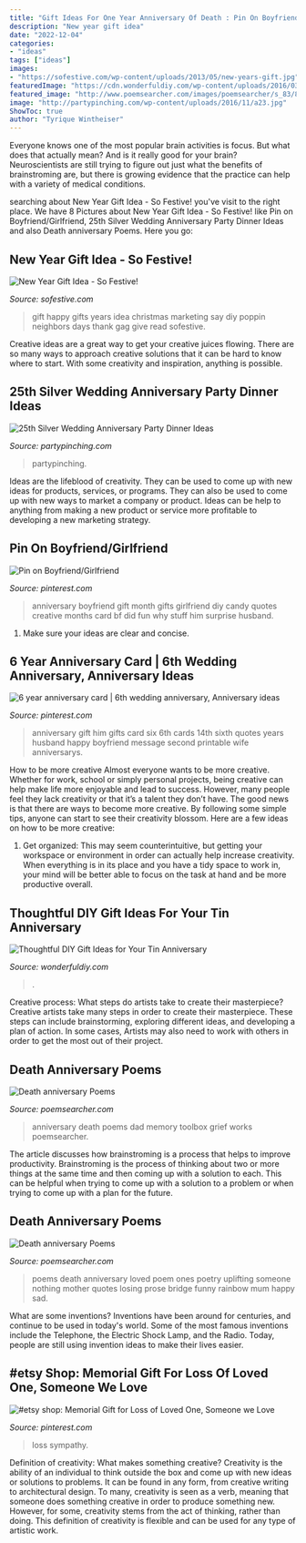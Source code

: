 ```yaml
---
title: "Gift Ideas For One Year Anniversary Of Death : Pin On Boyfriend/girlfriend"
description: "New year gift idea"
date: "2022-12-04"
categories:
- "ideas"
tags: ["ideas"]
images:
- "https://sofestive.com/wp-content/uploads/2013/05/new-years-gift.jpg"
featuredImage: "https://cdn.wonderfuldiy.com/wp-content/uploads/2016/03/Penny-milestones.jpg"
featured_image: "http://www.poemsearcher.com/images/poemsearcher/s_83/83dacbf5b2e719e4ff4415faf90d146b.jpeg"
image: "http://partypinching.com/wp-content/uploads/2016/11/a23.jpg"
ShowToc: true
author: "Tyrique Wintheiser"
---
```



Everyone knows one of the most popular brain activities is focus. But what does that actually mean? And is it really good for your brain? Neuroscientists are still trying to figure out just what the benefits of brainstroming are, but there is growing evidence that the practice can help with a variety of medical conditions.

	

		
searching about New Year Gift Idea - So Festive! you've visit to the right place. We have 8 Pictures about New Year Gift Idea - So Festive! like Pin on Boyfriend/Girlfriend, 25th Silver Wedding Anniversary Party Dinner Ideas and also Death anniversary Poems. Here you go:
		
    
## New Year Gift Idea - So Festive!

<img loading=lazy src="https://sofestive.com/wp-content/uploads/2013/05/new-years-gift.jpg" onerror="this.onerror=null;this.src='https://tse4.mm.bing.net/th?id=OIP.ANhwCq8xvBrj2XIxkCa2XAHaLH&amp;pid=15.1';" alt="New Year Gift Idea - So Festive!">

_Source: sofestive.com_

>gift happy gifts years idea christmas marketing say diy poppin neighbors days thank gag give read sofestive. 

	

Creative ideas are a great way to get your creative juices flowing. There are so many ways to approach creative solutions that it can be hard to know where to start. With some creativity and inspiration, anything is possible.

    
## 25th Silver Wedding Anniversary Party Dinner Ideas

<img loading=lazy src="http://partypinching.com/wp-content/uploads/2016/11/a23.jpg" onerror="this.onerror=null;this.src='https://tse1.mm.bing.net/th?id=OIP.27wdFHHCuZpOET2ruYL2CwHaJ4&amp;pid=15.1';" alt="25th Silver Wedding Anniversary Party Dinner Ideas">

_Source: partypinching.com_

>partypinching. 

	

Ideas are the lifeblood of creativity. They can be used to come up with new ideas for products, services, or programs. They can also be used to come up with new ways to market a company or product. Ideas can be help to anything from making a new product or service more profitable to developing a new marketing strategy.

    
## Pin On Boyfriend/Girlfriend

<img loading=lazy src="https://i.pinimg.com/736x/8b/23/3b/8b233b293922f2c823fa8d322f0da8cf.jpg" onerror="this.onerror=null;this.src='https://tse3.mm.bing.net/th?id=OIP.ytlWrM4YTGFedDomWpY8FwHaNJ&amp;pid=15.1';" alt="Pin on Boyfriend/Girlfriend">

_Source: pinterest.com_

>anniversary boyfriend gift month gifts girlfriend diy candy quotes creative months card bf did fun why stuff him surprise husband. 

	

1. Make sure your ideas are clear and concise.

    
## 6 Year Anniversary Card | 6th Wedding Anniversary, Anniversary Ideas

<img loading=lazy src="https://i.pinimg.com/736x/85/7c/8d/857c8d8fea0f62584cb010650658743f--anniversary-boyfriend-anniversary-gift-ideas-for-him-th.jpg" onerror="this.onerror=null;this.src='https://tse4.mm.bing.net/th?id=OIP.VwXwJl_GWVq-U8gK-mfLPgHaJ3&amp;pid=15.1';" alt="6 year anniversary card | 6th wedding anniversary, Anniversary ideas">

_Source: pinterest.com_

>anniversary gift him gifts card six 6th cards 14th sixth quotes years husband happy boyfriend message second printable wife anniversarys. 

	

How to be more creative
Almost everyone wants to be more creative. Whether for work, school or simply personal projects, being creative can help make life more enjoyable and lead to success. However, many people feel they lack creativity or that it’s a talent they don’t have. The good news is that there are ways to become more creative. By following some simple tips, anyone can start to see their creativity blossom.
Here are a few ideas on how to be more creative:

1) Get organized: This may seem counterintuitive, but getting your workspace or environment in order can actually help increase creativity. When everything is in its place and you have a tidy space to work in, your mind will be better able to focus on the task at hand and be more productive overall.

    
## Thoughtful DIY Gift Ideas For Your Tin Anniversary

<img loading=lazy src="https://cdn.wonderfuldiy.com/wp-content/uploads/2016/03/Penny-milestones.jpg" onerror="this.onerror=null;this.src='https://tse4.mm.bing.net/th?id=OIP.qt32eKlfXI6XF4AHgc9kSAHaJ6&amp;pid=15.1';" alt="Thoughtful DIY Gift Ideas for Your Tin Anniversary">

_Source: wonderfuldiy.com_

>. 

	

Creative process: What steps do artists take to create their masterpiece?
Creative artists take many steps in order to create their masterpiece. These steps can include brainstorming, exploring different ideas, and developing a plan of action. In some cases, Artists may also need to work with others in order to get the most out of their project.

    
## Death Anniversary Poems

<img loading=lazy src="http://www.poemsearcher.com/images/poemsearcher/s_83/83dacbf5b2e719e4ff4415faf90d146b.jpeg" onerror="this.onerror=null;this.src='https://tse3.mm.bing.net/th?id=OIP.TYkq86Y2jjxPUtMXMBcyiAAAAA&amp;pid=15.1';" alt="Death anniversary Poems">

_Source: poemsearcher.com_

>anniversary death poems dad memory toolbox grief works poemsearcher. 

	

The article discusses how brainstroming is a process that helps to improve productivity. Brainstroming is the process of thinking about two or more things at the same time and then coming up with a solution to each. This can be helpful when trying to come up with a solution to a problem or when trying to come up with a plan for the future.

    
## Death Anniversary Poems

<img loading=lazy src="http://www.poemsearcher.com/images/poemsearcher/89/89b163c5e214de26f46536b6db675dc1.png" onerror="this.onerror=null;this.src='https://tse4.mm.bing.net/th?id=OIP.HeDwzUO7_q87dt2rMyiJmAAAAA&amp;pid=15.1';" alt="Death anniversary Poems">

_Source: poemsearcher.com_

>poems death anniversary loved poem ones poetry uplifting someone nothing mother quotes losing prose bridge funny rainbow mum happy sad. 

	

What are some inventions?
Inventions have been around for centuries, and continue to be used in today's world. Some of the most famous inventions include the Telephone, the Electric Shock Lamp, and the Radio. Today, people are still using invention ideas to make their lives easier.

    
## #etsy Shop: Memorial Gift For Loss Of Loved One, Someone We Love

<img loading=lazy src="https://i.pinimg.com/736x/42/c0/b5/42c0b5f84f3309341b7e743262206c39.jpg" onerror="this.onerror=null;this.src='https://tse1.mm.bing.net/th?id=OIP.C8BBulcyBoDNkFrqozLr6wHaIY&amp;pid=15.1';" alt="#etsy shop: Memorial Gift for Loss of Loved One, Someone we Love">

_Source: pinterest.com_

>loss sympathy. 

	

Definition of creativity: What makes something creative?
Creativity is the ability of an individual to think outside the box and come up with new ideas or solutions to problems. It can be found in any form, from creative writing to architectural design. To many, creativity is seen as a verb, meaning that someone does something creative in order to produce something new. However, for some, creativity stems from the act of thinking, rather than doing. This definition of creativity is flexible and can be used for any type of artistic work.

